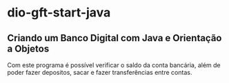 # dio-gft-start-java

## Criando um Banco Digital com Java e Orientação a Objetos

Com este programa é possível verificar o saldo da conta bancária, 
além de poder fazer depositos, sacar e fazer transferências entre contas.

